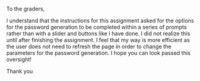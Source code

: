 To the graders,

I understand that the instructions for this assignment asked for the options for the password generation to be completed within a series of prompts rather than with a slider and buttons like I have done. I did not realize this until after finishing the assignment. I feel that my way is more efficient as the user does not need to refresh the page in order to change the parameters for the password generation. I hope you can look passed this oversight!

Thank you
